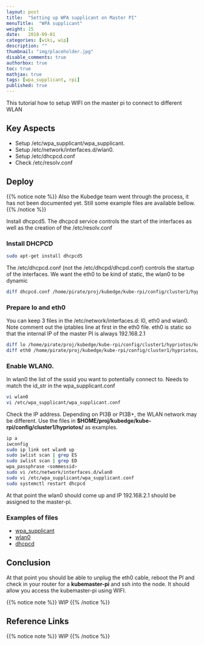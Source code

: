 ```yaml
---
layout: post
title:  "Setting up WPA supplicant on Master PI"
menuTitle:  "WPA supplicant"
weight: 15
date:   2018-09-01
categories: [wiki, wip]
description: ""
thumbnail: "img/placeholder.jpg"
disable_comments: true
authorbox: true
toc: true
mathjax: true
tags: [wpa_supplicant, rpi]
published: true
---
```


This tutorial how to setup WIFI on the master pi to connect to different WLAN 

<!--more-->

## Key Aspects

- Setup /etc/wpa_supplicant/wpa_supplicant.
- Setup /etc/network/interfaces.d/wlan0.
- Setup /etc/dhcpcd.conf 
- Check /etc/resolv.conf

## Deploy

{{% notice note %}}
Also the Kubedge team went through the process, it has not been documented yet. Still some example files are available bellow.
{{% /notice %}}

Install dhcpcd5. The dhcpcd service controls the start of the interfaces as well as the creation of the /etc/resolv.conf

### Install DHCPCD

```bash
sudo apt-get install dhcpcd5
```

The /etc/dhcpcd.conf (not the /etc/dhcpd/dhcpd.conf) controls the startup of the interfaces. We want the eth0 to be kind of static, the wlan0 to be dynamic

```bash
diff dhcpcd.conf /home/pirate/proj/kubedge/kube-rpi/config/cluster1/hypriotos/kubemaster-pi/etc/dhcpcd.conf
```

### Prepare lo and eth0

You can keep 3 files in the /etc/network/interfaces.d: l0, eth0 and wlan0.
Note comment out the iptables line at first in the eth0 file. eth0 is static so that the internal IP of the master PI is always 192.168.2.1

```bash
diff lo /home/pirate/proj/kubedge/kube-rpi/config/cluster1/hypriotos/kubemaster-pi/etc/network/interfaces.d/lo
diff eth0 /home/pirate/proj/kubedge/kube-rpi/config/cluster1/hypriotos/kubemaster-pi/etc/network/interfaces.d/eth0
```

### Enable WLAN0.

In wlan0 the list of the sssid you want to potentially connect to. Needs to match the id_str in the wpa_supplicant.conf
```bash
vi wlan0
vi /etc/wpa_supplicant/wpa_supplicant.conf
```

Check the IP address. Depending on PI3B or PI3B+, the WLAN network may be different.
Use the files in **$HOME/proj/kubedge/kube-rpi/config/cluster1/hypriotos/** as examples.

```bash
ip a
iwconfig
sudo ip link set wlan0 up
sudo iwlist scan | grep ES
sudo iwlist scan | grep ED
wpa_passphrase <sommessid>
sudo vi /etc/network/interfaces.d/wlan0
sudo vi /etc/wpa_supplicant/wpa_supplicant.conf
sudo systemctl restart dhcpcd 
```
At that point the wlan0 should come up and IP 192.168.2.1 should be assigned to the master-pi.

### Examples of files

- [wpa_supplicant](https://github.com/kubedge/kube-rpi/blob/master/config/cluster1/hypriotos/kubemaster-pi/etc/wpa_supplicant/wpa_supplicant.conf)
- [wlan0](https://github.com/kubedge/kube-rpi/blob/master/config/cluster1/hypriotos/kubemaster-pi/etc/network/interfaces.d/wlan0)
- [dhcpcd](https://github.com/kubedge/kube-rpi/blob/master/config/cluster1/hypriotos/kubemaster-pi/etc/dhcpcd.conf)

## Conclusion

At that point you should be able to unplug the eth0 cable, reboot the PI and check in your router for a **kubemaster-pi** and ssh into the node.
It should allow you access the kubemaster-pi using WIFI.

{{% notice note %}}
WIP
{{% /notice %}}

## Reference Links

{{% notice note %}}
WIP
{{% /notice %}}
